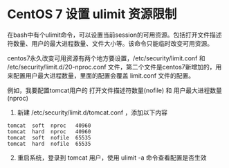 # CentOS 7 设置 ulimit 资源限制

在bash中有个ulimit命令，可以设置当前session的可用资源。包括打开文件描述符数量、用户的最大进程数量、文件大小等。该命令只能临时改变可用资源。

centos7永久改变可用资源有两个地方要设置，/etc/security/limit.conf 和 /etc/security/limit.d/20-nproc.conf 文件，第二个文件是centos7新增加的，用来配置用户最大进程数量，里面的配置会覆盖 limit.conf 文件的配置。

例如，我要配置tomcat用户的 打开文件描述符数量(nofile) 和  用户最大进程数量(nproc)

1. 新建 /etc/security/limit.d/tomcat.conf ，添加以下内容
```
tomcat  soft  nproc   40960
tomcat  hard  nproc   40960
tomcat  soft  nofile  65535
tomcat  hard  nofile  65535
```

2. 重启系统，登录到 tomcat 用户，使用 ulimit -a 命令查看配置是否生效